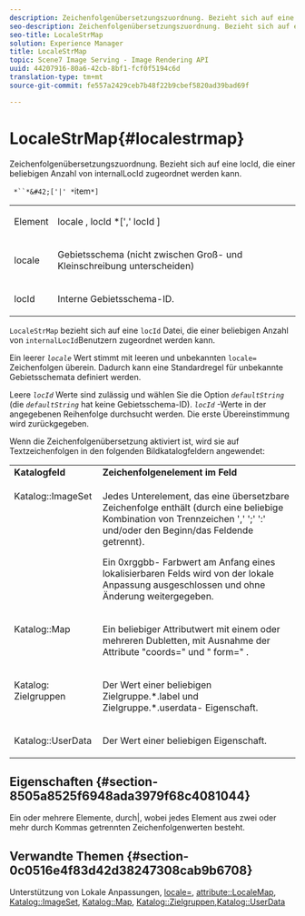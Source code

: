 ```yaml
---
description: Zeichenfolgenübersetzungszuordnung. Bezieht sich auf eine locId, die einer beliebigen Anzahl von internalLocId zugeordnet werden kann.
seo-description: Zeichenfolgenübersetzungszuordnung. Bezieht sich auf eine locId, die einer beliebigen Anzahl von internalLocId zugeordnet werden kann.
seo-title: LocaleStrMap
solution: Experience Manager
title: LocaleStrMap
topic: Scene7 Image Serving - Image Rendering API
uuid: 44207916-80a6-42cb-8bf1-fcf0f5194c6d
translation-type: tm+mt
source-git-commit: fe557a2429ceb7b48f22b9cbef5820ad39bad69f

---
```



# LocaleStrMap{#localestrmap}

Zeichenfolgenübersetzungszuordnung. Bezieht sich auf eine locId, die einer beliebigen Anzahl von internalLocId zugeordnet werden kann.

` *``*&#42;['|' *`item`*]`

<table id="simpletable_26A9A6904C85459F89DCDD98C14139CA"> 
 <tr class="strow"> 
  <td class="stentry"> <p> <span class="varname"> Element </span> </p> </td> 
  <td class="stentry"> <p> <span class="varname"> locale </span>, <span class="varname"> locId </span>*[',' <span class="varname"> locId </span>] </p> </td> 
 </tr> 
 <tr class="strow"> 
  <td class="stentry"> <p> <span class="varname"> locale </span> </p> </td> 
  <td class="stentry"> <p>Gebietsschema (nicht zwischen Groß- und Kleinschreibung unterscheiden) </p> </td> 
 </tr> 
 <tr class="strow"> 
  <td class="stentry"> <p> <span class="varname"> locId </span> </p> </td> 
  <td class="stentry"> <p>Interne Gebietsschema-ID. </p> </td> 
 </tr> 
</table>

`LocaleStrMap` bezieht sich auf eine `locId` Datei, die einer beliebigen Anzahl von `internalLocId`Benutzern zugeordnet werden kann.

Ein leerer *`locale`* Wert stimmt mit leeren und unbekannten `locale=` Zeichenfolgen überein. Dadurch kann eine Standardregel für unbekannte Gebietsschemata definiert werden.

Leere *`locId`* Werte sind zulässig und wählen Sie die Option *`defaultString`* (die *`defaultString`* hat keine Gebietsschema-ID). *`locId`* -Werte in der angegebenen Reihenfolge durchsucht werden. Die erste Übereinstimmung wird zurückgegeben.

Wenn die Zeichenfolgenübersetzung aktiviert ist, wird sie auf Textzeichenfolgen in den folgenden Bildkatalogfeldern angewendet:

<table id="table_EE0321F9890B45CA8C364178F5100D40"> 
 <tbody> 
  <tr valign="top"> 
   <td> <b>Katalogfeld</b> </td> 
   <td> <b>Zeichenfolgenelement im Feld</b> </td> 
  </tr> 
  <tr valign="top"> 
   <td> <p> <span class="codeph"> Katalog::ImageSet </span> </p> </td> 
   <td> <p>Jedes Unterelement, das eine übersetzbare Zeichenfolge enthält (durch eine beliebige Kombination von Trennzeichen ',' ';' ':' und/oder den Beginn/das Feldende getrennt). </p> <p>Ein <span class="codeph"> 0xrggbb- </span> Farbwert am Anfang eines lokalisierbaren Felds wird von der lokale Anpassung ausgeschlossen und ohne Änderung weitergegeben. </p> </td> 
  </tr> 
  <tr valign="top"> 
   <td> <p> <span class="codeph"> Katalog::Map </span> </p> </td> 
   <td> <p>Ein beliebiger Attributwert mit einem oder mehreren Dubletten, mit Ausnahme der <span class="codeph"> Attribute "coords=" </span> und " <span class="codeph"> form=" </span> . </p> </td> 
  </tr> 
  <tr valign="top"> 
   <td> <p> <span class="codeph"> Katalog: Zielgruppen </span> </p> </td> 
   <td> <p>Der Wert einer beliebigen <span class="filepath"> Zielgruppe.*.label </span> und <span class="filepath"> Zielgruppe.*.userdata- </span> Eigenschaft. </p> </td> 
  </tr> 
  <tr valign="top"> 
   <td> <p> <span class="codeph"> Katalog::UserData </span> </p> </td> 
   <td> <p>Der Wert einer beliebigen Eigenschaft. </p> </td> 
  </tr> 
 </tbody> 
</table>

## Eigenschaften {#section-8505a8525f6948ada3979f68c4081044}

Ein oder mehrere Elemente, durch|, wobei jedes Element aus zwei oder mehr durch Kommas getrennten Zeichenfolgenwerten besteht.

## Verwandte Themen {#section-0c0516e4f83d42d38247308cab9b6708}

Unterstützung von Lokale Anpassungen, [locale=](../../../../../is-api/http-ref/image-serving-api-ref/c-http-protocol-reference/c-command-reference/r-locale.md#reference-8a846b2fbc004a12821b956ed3b25cfb), [attribute::LocaleMap](../../../../../is-api/image-catalog/image-serving-api-ref/c-image-catalog-reference/c-attributes-reference/r-localemap.md#reference-49bbf598f8ea47c3a563755cef306318), [Katalog::ImageSet](/help/aem-is-ir-api/is-api/image-catalog/image-serving-api-ref/c-image-catalog-reference/c-image-svg-data-reference/c-image-data-reference/r-imageset-cat.md), [Katalog::Map](/help/aem-is-ir-api/is-api/image-catalog/image-serving-api-ref/c-image-catalog-reference/c-image-svg-data-reference/c-image-data-reference/r-map-cat.md), [Katalog::Zielgruppen](/help/aem-is-ir-api/is-api/image-catalog/image-serving-api-ref/c-image-catalog-reference/c-image-svg-data-reference/c-image-data-reference/r-targets-cat.md)[,Katalog::UserData](/help/aem-is-ir-api/is-api/image-catalog/image-serving-api-ref/c-image-catalog-reference/c-image-svg-data-reference/c-image-data-reference/r-userdata-cat.md)
